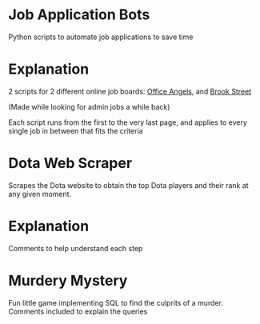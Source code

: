 # Job Application Bots

Python scripts to automate job applications to save time

# Explanation

2 scripts for 2 different online job boards: [Office Angels](https://www.office-angels.com/), and [Brook Street](https://www.brookstreet.co.uk/jobs/admin-and-secretarial/greater-london/)

(Made while looking for admin jobs a while back)

Each script runs from the first to the very last page, and applies to every single job in between that fits the criteria


# Dota Web Scraper

Scrapes the Dota website to obtain the top Dota players and their rank at any given moment.

# Explanation

Comments to help understand each step

# Murdery Mystery

Fun little game implementing SQL to find the culprits of a murder. Comments included to explain the queries
